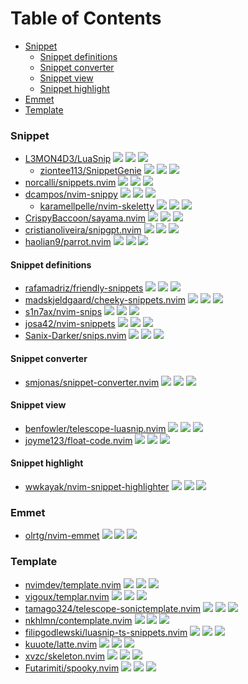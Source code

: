 # Table of Contents

<!-- toc -->

- [Snippet](#snippet)
  * [Snippet definitions](#snippet-definitions)
  * [Snippet converter](#snippet-converter)
  * [Snippet view](#snippet-view)
  * [Snippet highlight](#snippet-highlight)
- [Emmet](#emmet)
- [Template](#template)

<!-- tocstop -->

### Snippet

- [L3MON4D3/LuaSnip](https://github.com/L3MON4D3/LuaSnip) ![](https://img.shields.io/github/stars/L3MON4D3/LuaSnip) ![](https://img.shields.io/github/last-commit/L3MON4D3/LuaSnip) ![](https://img.shields.io/github/commit-activity/y/L3MON4D3/LuaSnip)
  - [ziontee113/SnippetGenie](https://github.com/ziontee113/SnippetGenie) ![](https://img.shields.io/github/stars/ziontee113/SnippetGenie) ![](https://img.shields.io/github/last-commit/ziontee113/SnippetGenie) ![](https://img.shields.io/github/commit-activity/y/ziontee113/SnippetGenie)
- [norcalli/snippets.nvim](https://github.com/norcalli/snippets.nvim) ![](https://img.shields.io/github/stars/norcalli/snippets.nvim) ![](https://img.shields.io/github/last-commit/norcalli/snippets.nvim) ![](https://img.shields.io/github/commit-activity/y/norcalli/snippets.nvim)
- [dcampos/nvim-snippy](https://github.com/dcampos/nvim-snippy) ![](https://img.shields.io/github/stars/dcampos/nvim-snippy) ![](https://img.shields.io/github/last-commit/dcampos/nvim-snippy) ![](https://img.shields.io/github/commit-activity/y/dcampos/nvim-snippy)
  - [karamellpelle/nvim-skeletty](https://github.com/karamellpelle/nvim-skeletty) ![](https://img.shields.io/github/stars/karamellpelle/nvim-skeletty) ![](https://img.shields.io/github/last-commit/karamellpelle/nvim-skeletty) ![](https://img.shields.io/github/commit-activity/y/karamellpelle/nvim-skeletty)
- [CrispyBaccoon/sayama.nvim](https://github.com/CrispyBaccoon/sayama.nvim) ![](https://img.shields.io/github/stars/CrispyBaccoon/sayama.nvim) ![](https://img.shields.io/github/last-commit/CrispyBaccoon/sayama.nvim) ![](https://img.shields.io/github/commit-activity/y/CrispyBaccoon/sayama.nvim)
- [cristianoliveira/snipgpt.nvim](https://github.com/cristianoliveira/snipgpt.nvim) ![](https://img.shields.io/github/stars/cristianoliveira/snipgpt.nvim) ![](https://img.shields.io/github/last-commit/cristianoliveira/snipgpt.nvim) ![](https://img.shields.io/github/commit-activity/y/cristianoliveira/snipgpt.nvim)
- [haolian9/parrot.nvim](https://github.com/haolian9/parrot.nvim) ![](https://img.shields.io/github/stars/haolian9/parrot.nvim) ![](https://img.shields.io/github/last-commit/haolian9/parrot.nvim) ![](https://img.shields.io/github/commit-activity/y/haolian9/parrot.nvim)

#### Snippet definitions

- [rafamadriz/friendly-snippets](https://github.com/rafamadriz/friendly-snippets) ![](https://img.shields.io/github/stars/rafamadriz/friendly-snippets) ![](https://img.shields.io/github/last-commit/rafamadriz/friendly-snippets) ![](https://img.shields.io/github/commit-activity/y/rafamadriz/friendly-snippets)
- [madskjeldgaard/cheeky-snippets.nvim](https://github.com/madskjeldgaard/cheeky-snippets.nvim) ![](https://img.shields.io/github/stars/madskjeldgaard/cheeky-snippets.nvim) ![](https://img.shields.io/github/last-commit/madskjeldgaard/cheeky-snippets.nvim) ![](https://img.shields.io/github/commit-activity/y/madskjeldgaard/cheeky-snippets.nvim)
- [s1n7ax/nvim-snips](https://github.com/s1n7ax/nvim-snips) ![](https://img.shields.io/github/stars/s1n7ax/nvim-snips) ![](https://img.shields.io/github/last-commit/s1n7ax/nvim-snips) ![](https://img.shields.io/github/commit-activity/y/s1n7ax/nvim-snips)
- [josa42/nvim-snippets](https://github.com/josa42/nvim-snippets) ![](https://img.shields.io/github/stars/josa42/nvim-snippets) ![](https://img.shields.io/github/last-commit/josa42/nvim-snippets) ![](https://img.shields.io/github/commit-activity/y/josa42/nvim-snippets)
- [Sanix-Darker/snips.nvim](https://github.com/Sanix-Darker/snips.nvim) ![](https://img.shields.io/github/stars/Sanix-Darker/snips.nvim) ![](https://img.shields.io/github/last-commit/Sanix-Darker/snips.nvim) ![](https://img.shields.io/github/commit-activity/y/Sanix-Darker/snips.nvim)

#### Snippet converter

- [smjonas/snippet-converter.nvim](https://github.com/smjonas/snippet-converter.nvim) ![](https://img.shields.io/github/stars/smjonas/snippet-converter.nvim) ![](https://img.shields.io/github/last-commit/smjonas/snippet-converter.nvim) ![](https://img.shields.io/github/commit-activity/y/smjonas/snippet-converter.nvim)

#### Snippet view

- [benfowler/telescope-luasnip.nvim](https://github.com/benfowler/telescope-luasnip.nvim) ![](https://img.shields.io/github/stars/benfowler/telescope-luasnip.nvim) ![](https://img.shields.io/github/last-commit/benfowler/telescope-luasnip.nvim) ![](https://img.shields.io/github/commit-activity/y/benfowler/telescope-luasnip.nvim)
- [joyme123/float-code.nvim](https://github.com/joyme123/float-code.nvim) ![](https://img.shields.io/github/stars/joyme123/float-code.nvim) ![](https://img.shields.io/github/last-commit/joyme123/float-code.nvim) ![](https://img.shields.io/github/commit-activity/y/joyme123/float-code.nvim)

#### Snippet highlight

- [wwkayak/nvim-snippet-highlighter](https://github.com/wwkayak/nvim-snippet-highlighter) ![](https://img.shields.io/github/stars/wwkayak/nvim-snippet-highlighter) ![](https://img.shields.io/github/last-commit/wwkayak/nvim-snippet-highlighter) ![](https://img.shields.io/github/commit-activity/y/wwkayak/nvim-snippet-highlighter)

### Emmet

- [olrtg/nvim-emmet](https://github.com/olrtg/nvim-emmet) ![](https://img.shields.io/github/stars/olrtg/nvim-emmet) ![](https://img.shields.io/github/last-commit/olrtg/nvim-emmet) ![](https://img.shields.io/github/commit-activity/y/olrtg/nvim-emmet)

### Template

- [nvimdev/template.nvim](https://github.com/nvimdev/template.nvim) ![](https://img.shields.io/github/stars/nvimdev/template.nvim) ![](https://img.shields.io/github/last-commit/nvimdev/template.nvim) ![](https://img.shields.io/github/commit-activity/y/nvimdev/template.nvim)
- [vigoux/templar.nvim](https://github.com/vigoux/templar.nvim) ![](https://img.shields.io/github/stars/vigoux/templar.nvim) ![](https://img.shields.io/github/last-commit/vigoux/templar.nvim) ![](https://img.shields.io/github/commit-activity/y/vigoux/templar.nvim)
- [tamago324/telescope-sonictemplate.nvim](https://github.com/tamago324/telescope-sonictemplate.nvim) ![](https://img.shields.io/github/stars/tamago324/telescope-sonictemplate.nvim) ![](https://img.shields.io/github/last-commit/tamago324/telescope-sonictemplate.nvim) ![](https://img.shields.io/github/commit-activity/y/tamago324/telescope-sonictemplate.nvim)
- [nkhlmn/contemplate.nvim](https://github.com/nkhlmn/contemplate.nvim) ![](https://img.shields.io/github/stars/nkhlmn/contemplate.nvim) ![](https://img.shields.io/github/last-commit/nkhlmn/contemplate.nvim) ![](https://img.shields.io/github/commit-activity/y/nkhlmn/contemplate.nvim)
- [filipgodlewski/luasnip-ts-snippets.nvim](https://github.com/filipgodlewski/luasnip-ts-snippets.nvim) ![](https://img.shields.io/github/stars/filipgodlewski/luasnip-ts-snippets.nvim) ![](https://img.shields.io/github/last-commit/filipgodlewski/luasnip-ts-snippets.nvim) ![](https://img.shields.io/github/commit-activity/y/filipgodlewski/luasnip-ts-snippets.nvim)
- [kuuote/latte.nvim](https://github.com/kuuote/latte.nvim) ![](https://img.shields.io/github/stars/kuuote/latte.nvim) ![](https://img.shields.io/github/last-commit/kuuote/latte.nvim) ![](https://img.shields.io/github/commit-activity/y/kuuote/latte.nvim)
- [xvzc/skeleton.nvim](https://github.com/xvzc/skeleton.nvim) ![](https://img.shields.io/github/stars/xvzc/skeleton.nvim) ![](https://img.shields.io/github/last-commit/xvzc/skeleton.nvim) ![](https://img.shields.io/github/commit-activity/y/xvzc/skeleton.nvim)
- [Futarimiti/spooky.nvim](https://github.com/Futarimiti/spooky.nvim) ![](https://img.shields.io/github/stars/Futarimiti/spooky.nvim) ![](https://img.shields.io/github/last-commit/Futarimiti/spooky.nvim) ![](https://img.shields.io/github/commit-activity/y/Futarimiti/spooky.nvim)
